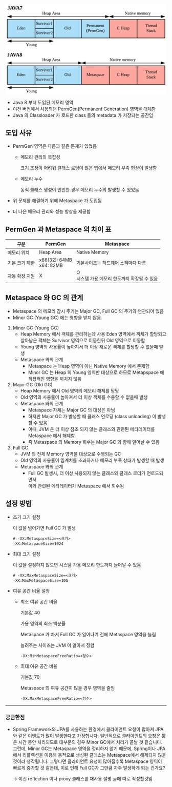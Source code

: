 ![alt text](java-memory-structure.png)

- Java 8 부터 도입된 메모리 영역
- 이전 버전에서 사용되던 PermGen(Permanent Generation) 영역을 대체함
- Java 의 Classloader 가 로드한 class 들의 metadata 가 저장되는 공간임

## 도입 사유

- PermGen 영역은 다음과 같은 문제가 있었음
  
  - 메모리 관리의 복잡성
    
      크기 조정이 어려워 클래스 로딩이 많은 앱에서 메모리 부족 현상이 발생함
  
  - 메모리 누수
    
      동적 클래스 생성이 빈번한 경우 메모리 누수의 발생할 수 있었음

- 위 문제를 해결하기 위해 Metaspace 가 도입됨

- 더 나은 메모리 관리와 성능 향상을 제공함

## PermGen 과 Metaspace 의 차이 표

| 구분       | PermGen                      | Metaspace                       |
| -------- | ---------------------------- | ------------------------------- |
| 메모리 위치   | Heap Area                    | Native Memory                   |
| 기본 크기 제한 | x86(32): 64MB <br> x64: 82MB | 기본사이즈는 하드웨어 스펙마다 다름             |
| 자동 확장 지원 | X                            | O <br> 시스템 가용 메모리 한도까지 확장될 수 있음 |

## Metaspace 와 GC 의 관계

- Metaspace 의 메모리 감시 주기는 Major GC, Full GC 의 주기와 연관되어 있음
- Minor GC (Young GC) 에는 영향을 받지 않음
1. Minor GC (Young GC)
   - Heap Memory 에서 객체를 관리하는데 사용
     Eden 영역에서 객체가 할당되고
     살아남은 객체는 Survivor 영역으로 이동한뒤 Old 영역으로 이동함
   - Young 영역의 사용률이 높아져서 더 이상 새로운 객체를 할당할 수 없을때 발생
   - Metaspace 와의 관계
     - Metaspace 는 Heap 영역이 아닌 Native Memory 에서 존재함
     - Minor GC 는 Heap 의 Young 영역만 대상으로 하므로 
       Metapspace 에 직접적인 영향을 끼치지 않음
2. Major GC (Old GC)
   - Heap Memory 에서 Old 영역의 메모리 해제를 담당
   - Old 영역의 사용률이 높아져서 더 이상 객체를 수용할 수 없을때 발생
   - Metaspace 와의 관계
     - Metaspace 자체는 Major GC 의 대상은 아님
     - 하지만 Major GC 가 발생할 때 클래스 언로딩 (class unloading) 이 발생할 수 있음
     - 이때, JVM 은 더 이상 참조 되지 않는 클래스와 관련된 메타데이터를 Metaspace 에서 해제함
     - 즉 Metaspace 의 Memory 회수는 Major GC 와 함께 일어날 수 있음
3. Full GC
   - JVM 의 전체 Memory  영역을 대상으로 수행되는 GC
   - Old 영역의 사용률이 임계치를 초과하거나 메모리 부족 상태가 발생할 때 발생
   - Metaspace 와의 관계
     - Full GC 발생시, 더 이상 사용되지 않는 클래스와 클래스 로더가 언로드되면서 
       <br>이와 관련된 메타데이터가 Metaspace 에서 회수됨

## 설정 방법

- 초기 크기 설정
  
    이 값을 넘어가면 Full GC 가 발생
  
  ```
  # -XX:MetaspaceSize=<크기>
  -XX:MetaspaceSize=1024
  ```

- 최대 크기 설정
  
    이 값을 설정하지 않으면 시스템 가용 메모리 한도까지 늘어날 수 있음
  
  ```
  # -XX:MaxMetaspaceSize=<크기>
  -XX:MaxMetaspaceSize=10G
  ```

- 여유 공간 비율 설정
  
  - 최소 여유 공간 비율
    
      기본값 40
    
      가용 영역의 최소 백분율
    
      Metaspace 가 차서 Full GC 가 일어나기 전에 Metaspace 영역을 늘림
    
      늘려주는 사이즈는 JVM 이 알아서 정함
    
    ```
    -XX:MinMetaspaceFreeRatio=<정수>
    ```
  
  - 최대 여유 공간 비율
    
      기본값 70
    
      Metaspace 의 여유 공간이 많을 경우 영역을 줄임
    
    ```
    -XX:MaxMetaspaceFreeRatio=<정수>
    ```

---

### 궁금한점

- Spring Framework와 JPA를 사용하는 환경에서 클라이언트 요청이 많아져 JPA와 같은 이벤트가 많이 발생한다고 가정합시다. 일반적으로 클라이언트의 요청은 짧은 시간 동안 처리되므로 대부분의 경우 Minor GC에서 처리가 끝날 것 같습니다. 그런데, Minor GC는 Metaspace 영역을 정리하지 않기 때문에, Spring이나 JPA에서 리플렉션을 이용해 동적으로 생성된 클래스는 Metaspace에서 해제되지 않을 것이라 생각됩니다. 그렇다면 클라이언트 요청이 많아질수록 Metaspace 영역이 빠르게 증가할 것 같은데, 이로 인해 Full GC가 그만큼 자주 발생하게 되는 건가요?
  
    → 이건 reflection 이나 proxy 클래스를 재사용 설명 글에 따로 작성할것임